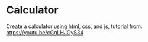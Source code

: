 # Calculator
Create a calculator using html, css, and js, tutorial from: https://youtu.be/cGgLHJGyS34

